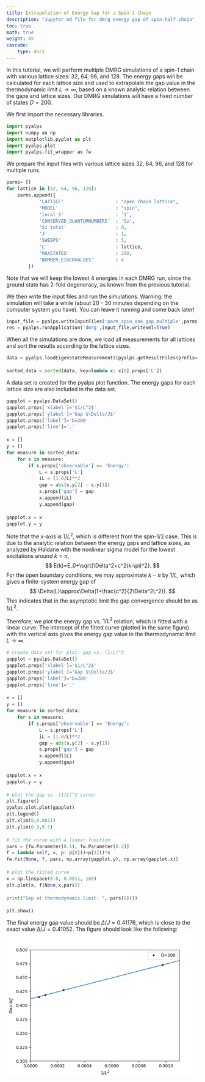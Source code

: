 ```yaml
---
title: Extrapolation of Energy Gap for a Spin-1 Chain
description: "Jupyter md file for dmrg energy gap of spin-half chain"
toc: true
math: true
weight: 45
cascade:
    type: docs
---
```


In this tutorial, we will perform multiple DMRG simulations of a spin-1 chain with various lattice sizes: 32, 64, 96, and 128. The energy gaps will be calculated for each lattice size and used to extrapolate the gap value in the thermodynamic limit $L\rightarrow\infty$, based on a known analytic relation between the gaps and lattice sizes. Our DMRG simulations will have a fixed number of states $D=200$.

We first import the necessary libraries.


```python
import pyalps
import numpy as np
import matplotlib.pyplot as plt
import pyalps.plot
import pyalps.fit_wrapper as fw
```

We prepare the input files with various lattice sizes 32, 64, 96, and 128 for multiple runs.


```python
parms= []
for lattice in [32, 64, 96, 128]:
    parms.append({
            'LATTICE'                   : "open chain lattice",
            'MODEL'                     : "spin",
            'local_S'                   : '1',
            'CONSERVED_QUANTUMNUMBERS'  : 'Sz',
            'Sz_total'                  : 0,
            'J'                         : 1,
            'SWEEPS'                    : 5,
            'L'                         : lattice,
            'MAXSTATES'                 : 200,
            'NUMBER_EIGENVALUES'        : 4
        })
```

Note that we will keep the lowest 4 energies in each DMRG run, since the ground state has 2-fold degeneracy, as known from the previous tutorial.

We then write the input files and run the simulations. Warning: the simulation will take a while (about 20 - 30 minutes depending on the computer system you have). You can leave it running and come back later!


```python
input_file = pyalps.writeInputFiles('parm_spin_one_gap_multiple',parms)
res = pyalps.runApplication('dmrg',input_file,writexml=True)
```

When all the simulations are done, we load all measurements for all lattices and sort the results according to the lattice sizes. 


```python
data = pyalps.loadEigenstateMeasurements(pyalps.getResultFiles(prefix='parm_spin_one_gap_multiple'))

sorted_data = sorted(data, key=lambda x: x[0].props['L'])
```

A data set is created for the pyalps plot function. The energy gaps for each lattice size are also included in the data set.


```python
gapplot = pyalps.DataSet()
gapplot.props['xlabel']='$1/L^2$'
gapplot.props['ylabel']='Gap $\Delta/J$'
gapplot.props['label']='D=200'
gapplot.props['line']='.'

x = []
y = []
for measure in sorted_data:
    for s in measure:
        if s.props['observable'] == 'Energy':
            L = s.props['L']
            iL = (1.0/L)**2
            gap = abs(s.y[2] - s.y[1])
            s.props['gap'] = gap
            x.append(iL)
            y.append(gap)

gapplot.x = x
gapplot.y = y
```

Note that the $x$-axis is $1/L^2$, which is different from the spin-1/2 case. This is due to the analytic relation between the energy gaps and lattice sizes, as analyzed by Haldane with the nonlinear sigma model for the lowest excitations around $k=\pi$,
$$
E(k)=E_0+\sqrt{\Delta^2+c^2(k-\pi)^2}.
$$
For the open boundary conditions, we may approximate $k-\pi$ by $1/L$, which gives a finite-system energy gap of 
$$
\Delta(L)\approx\Delta(1+\frac{c^2}{2\Delta^2L^2}).
$$
This indicates that in the asymptotic limit the gap convergence should be as $1/L^2$. 

Therefore, we plot the energy gap vs. $1/L^2$ relation, which is fitted with a linear curve. The intercept of the fitted curve (plotted in the same figure) with the vertical axis gives the energy gap value in the thermodynamic limit $L\rightarrow\infty$.


```python
# create data set for plot: gap vs. (1/L)^2
gapplot = pyalps.DataSet()
gapplot.props['xlabel']='$1/L^2$'
gapplot.props['ylabel']='Gap $\Delta/J$'
gapplot.props['label']='D=200'
gapplot.props['line']='.'

x = []
y = []
for measure in sorted_data:
    for s in measure:
        if s.props['observable'] == 'Energy':
            L = s.props['L']
            iL = (1.0/L)**2
            gap = abs(s.y[2] - s.y[1])
            s.props['gap'] = gap
            x.append(iL)
            y.append(gap)

gapplot.x = x
gapplot.y = y

# plot the gap vs. (1/L)^2 curve:
plt.figure()
pyalps.plot.plot(gapplot)
plt.legend()
plt.xlim(0,0.0011)
plt.ylim(0.3,0.5)

# fit the curve with a linear function
pars = [fw.Parameter(0.1), fw.Parameter(0.2)]
f = lambda self, x, p: p[0]()+p[1]()*x
fw.fit(None, f, pars, np.array(gapplot.y), np.array(gapplot.x))

# plot the fitted curve
x = np.linspace(0.0, 0.0011, 100)
plt.plot(x, f(None,x,pars))

print("Gap at thermodynamic limit: ", pars[0]())

plt.show()
```

The final energy gap value should be $\Delta/J=0.41176$, which is close to the exact value $\Delta/J=0.41052$. The figure should look like the following:
![Energy Gap of a Spin-1 Chain](figs/extrapolationGapSOne.png)
